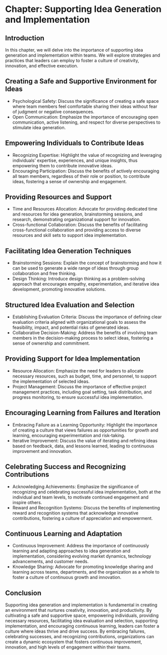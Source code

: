 Chapter: Supporting Idea Generation and Implementation
======================================================

Introduction
------------

In this chapter, we will delve into the importance of supporting idea generation and implementation within teams. We will explore strategies and practices that leaders can employ to foster a culture of creativity, innovation, and effective execution.

Creating a Safe and Supportive Environment for Ideas
----------------------------------------------------

* Psychological Safety: Discuss the significance of creating a safe space where team members feel comfortable sharing their ideas without fear of judgment or negative consequences.
* Open Communication: Emphasize the importance of encouraging open communication, active listening, and respect for diverse perspectives to stimulate idea generation.

Empowering Individuals to Contribute Ideas
------------------------------------------

* Recognizing Expertise: Highlight the value of recognizing and leveraging individuals' expertise, experiences, and unique insights, thus empowering them to contribute innovative ideas.
* Encouraging Participation: Discuss the benefits of actively encouraging all team members, regardless of their role or position, to contribute ideas, fostering a sense of ownership and engagement.

Providing Resources and Support
-------------------------------

* Time and Resources Allocation: Advocate for providing dedicated time and resources for idea generation, brainstorming sessions, and research, demonstrating organizational support for innovation.
* Cross-functional Collaboration: Discuss the benefits of facilitating cross-functional collaboration and providing access to diverse resources and skill sets to support idea implementation.

Facilitating Idea Generation Techniques
---------------------------------------

* Brainstorming Sessions: Explain the concept of brainstorming and how it can be used to generate a wide range of ideas through group collaboration and free thinking.
* Design Thinking: Introduce design thinking as a problem-solving approach that encourages empathy, experimentation, and iterative idea development, promoting innovative solutions.

Structured Idea Evaluation and Selection
----------------------------------------

* Establishing Evaluation Criteria: Discuss the importance of defining clear evaluation criteria aligned with organizational goals to assess the feasibility, impact, and potential risks of generated ideas.
* Collaborative Decision-Making: Address the benefits of involving team members in the decision-making process to select ideas, fostering a sense of ownership and commitment.

Providing Support for Idea Implementation
-----------------------------------------

* Resource Allocation: Emphasize the need for leaders to allocate necessary resources, such as budget, time, and personnel, to support the implementation of selected ideas.
* Project Management: Discuss the importance of effective project management practices, including goal setting, task distribution, and progress monitoring, to ensure successful idea implementation.

Encouraging Learning from Failures and Iteration
------------------------------------------------

* Embracing Failure as a Learning Opportunity: Highlight the importance of creating a culture that views failures as opportunities for growth and learning, encouraging experimentation and risk-taking.
* Iterative Improvement: Discuss the value of iterating and refining ideas based on feedback, data, and lessons learned, leading to continuous improvement and innovation.

Celebrating Success and Recognizing Contributions
-------------------------------------------------

* Acknowledging Achievements: Emphasize the significance of recognizing and celebrating successful idea implementation, both at the individual and team levels, to motivate continued engagement and inspire others.
* Reward and Recognition Systems: Discuss the benefits of implementing reward and recognition systems that acknowledge innovative contributions, fostering a culture of appreciation and empowerment.

Continuous Learning and Adaptation
----------------------------------

* Continuous Improvement: Address the importance of continuously learning and adapting approaches to idea generation and implementation, considering evolving market dynamics, technology advancements, and customer needs.
* Knowledge Sharing: Advocate for promoting knowledge sharing and learning across teams, departments, and the organization as a whole to foster a culture of continuous growth and innovation.

Conclusion
----------

Supporting idea generation and implementation is fundamental in creating an environment that nurtures creativity, innovation, and productivity. By cultivating a safe and supportive space, empowering individuals, providing necessary resources, facilitating idea evaluation and selection, supporting implementation, and encouraging continuous learning, leaders can foster a culture where ideas thrive and drive success. By embracing failures, celebrating successes, and recognizing contributions, organizations can create a dynamic ecosystem that fosters continuous improvement, innovation, and high levels of engagement within their teams.
